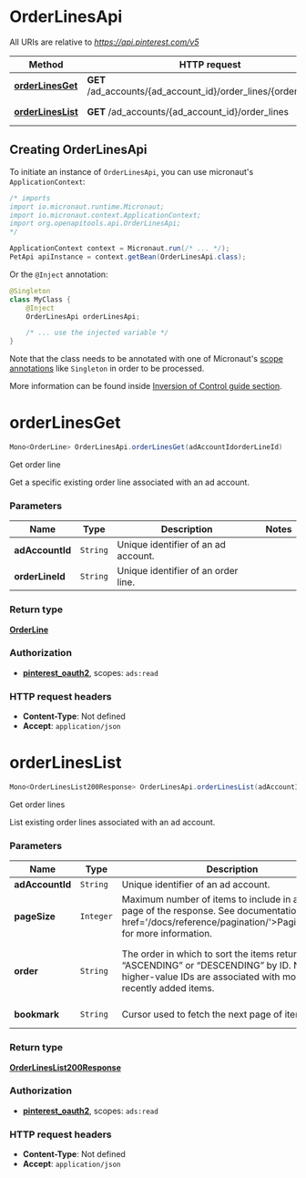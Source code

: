 # OrderLinesApi

All URIs are relative to *https://api.pinterest.com/v5*

| Method | HTTP request | Description |
|------------- | ------------- | -------------|
| [**orderLinesGet**](OrderLinesApi.md#orderLinesGet) | **GET** /ad_accounts/{ad_account_id}/order_lines/{order_line_id} | Get order line |
| [**orderLinesList**](OrderLinesApi.md#orderLinesList) | **GET** /ad_accounts/{ad_account_id}/order_lines | Get order lines |


## Creating OrderLinesApi

To initiate an instance of `OrderLinesApi`, you can use micronaut's `ApplicationContext`:
```java
/* imports
import io.micronaut.runtime.Micronaut;
import io.micronaut.context.ApplicationContext;
import org.openapitools.api.OrderLinesApi;
*/

ApplicationContext context = Micronaut.run(/* ... */);
PetApi apiInstance = context.getBean(OrderLinesApi.class);
```

Or the `@Inject` annotation:
```java
@Singleton
class MyClass {
    @Inject
    OrderLinesApi orderLinesApi;

    /* ... use the injected variable */
}
```
Note that the class needs to be annotated with one of Micronaut's [scope annotations](https://docs.micronaut.io/latest/guide/#scopes) like `Singleton` in order to be processed.

More information can be found inside [Inversion of Control guide section](https://docs.micronaut.io/latest/guide/#ioc).

<a id="orderLinesGet"></a>
# **orderLinesGet**
```java
Mono<OrderLine> OrderLinesApi.orderLinesGet(adAccountIdorderLineId)
```

Get order line

Get a specific existing order line associated with an ad account.

### Parameters
| Name | Type | Description  | Notes |
|------------- | ------------- | ------------- | -------------|
| **adAccountId** | `String`| Unique identifier of an ad account. | |
| **orderLineId** | `String`| Unique identifier of an order line. | |


### Return type
[**OrderLine**](OrderLine.md)

### Authorization
* **[pinterest_oauth2](auth.md#pinterest_oauth2)**, scopes: `ads:read`

### HTTP request headers
 - **Content-Type**: Not defined
 - **Accept**: `application/json`

<a id="orderLinesList"></a>
# **orderLinesList**
```java
Mono<OrderLinesList200Response> OrderLinesApi.orderLinesList(adAccountIdpageSizeorderbookmark)
```

Get order lines

List existing order lines associated with an ad account.

### Parameters
| Name | Type | Description  | Notes |
|------------- | ------------- | ------------- | -------------|
| **adAccountId** | `String`| Unique identifier of an ad account. | |
| **pageSize** | `Integer`| Maximum number of items to include in a single page of the response. See documentation on &lt;a href&#x3D;&#39;/docs/reference/pagination/&#39;&gt;Pagination&lt;/a&gt; for more information. | [optional parameter] [default to `25`] |
| **order** | `String`| The order in which to sort the items returned: “ASCENDING” or “DESCENDING” by ID. Note that higher-value IDs are associated with more-recently added items. | [optional parameter] [enum: `ASCENDING`, `DESCENDING`] |
| **bookmark** | `String`| Cursor used to fetch the next page of items | [optional parameter] |


### Return type
[**OrderLinesList200Response**](OrderLinesList200Response.md)

### Authorization
* **[pinterest_oauth2](auth.md#pinterest_oauth2)**, scopes: `ads:read`

### HTTP request headers
 - **Content-Type**: Not defined
 - **Accept**: `application/json`

